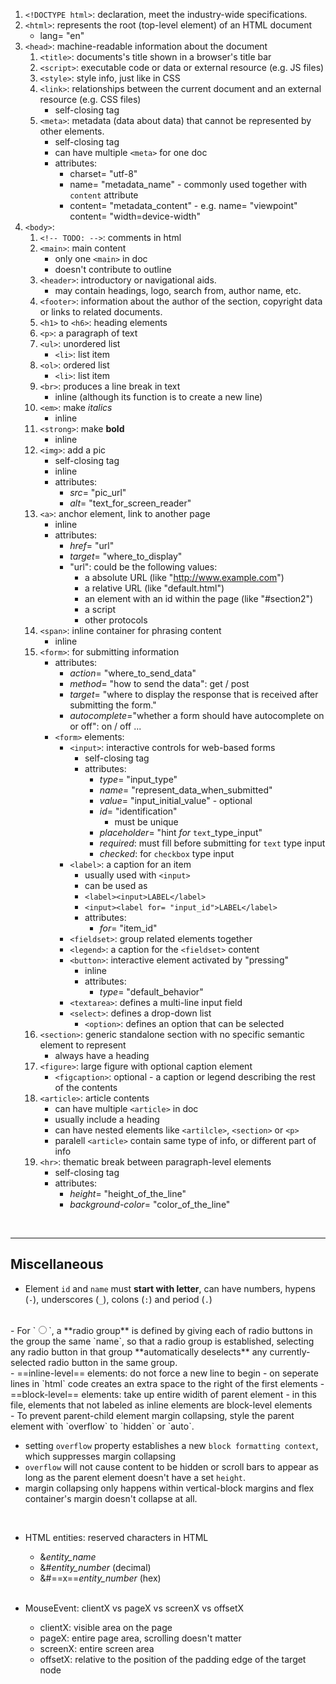 1. `<!DOCTYPE html>`: declaration, meet the industry-wide specifications.
1. `<html>`: represents the root (top-level element) of an HTML document
   - lang= "en"
1. `<head>`: machine-readable information about the document
   1. `<title>`: documents's title shown in a browser's title bar
   1. `<script>`: executable code or data or external resource (e.g. JS files)
   1. `<style>`: style info, just like in CSS
   1. `<link>`: relationships between the current document and an external resource (e.g. CSS files)
      - self-closing tag
   1. `<meta>`: metadata (data about data) that cannot be represented by other elements.
      - self-closing tag
      - can have multiple `<meta>` for one doc
      - attributes:
        - charset= "utf-8"
        - name= "metadata_name" - commonly used together with `content` attribute
        - content= "metadata_content" - e.g. name= "viewpoint" content= "width=device-width"
1. `<body>`:
   1. `<!-- TODO: -->`: comments in html
   1. `<main>`: main content
      - only one `<main>` in doc
      - doesn't contribute to outline
   1. `<header>`: introductory or navigational aids.
      - may contain headings, logo, search from, author name, etc.
   1. `<footer>`: information about the author of the section, copyright data or links to related documents.
   1. `<h1>` to `<h6>`: heading elements
   1. `<p>`: a paragraph of text
   1. `<ul>`: unordered list
      - `<li>`: list item
   1. `<ol>`: ordered list
      - `<li>`: list item
   1. `<br>`: produces a line break in text
      - inline (although its function is to create a new line)
   1. `<em>`: make _italics_
      - inline
   1. `<strong>`: make **bold**
      - inline
   1. `<img>`: add a pic
      - self-closing tag
      - inline
      - attributes:
        - _src_= "pic_url"
        - _alt_= "text_for_screen_reader"
   1. `<a>`: anchor element, link to another page
      - inline
      - attributes:
        - _href_= "url"
        - _target_= "where_to_display"
        - "url": could be the following values:
          - a absolute URL (like "http://www.example.com")
          - a relative URL (like "default.html")
          - an element with an id within the page (like "#section2")
          - a script
          - other protocols
   1. `<span>`: inline container for phrasing content
      - inline
   1. `<form>`: for submitting information
      - attributes:
        - _action_= "where_to_send_data"
        - _method_= "how to send the data": get / post
        - _target_= "where to display the response that is received after submitting the form."
        - _autocomplete_="whether a form should have autocomplete on or off": on / off
          ...
      - `<form>` elements:
        - `<input>`: interactive controls for web-based forms
          - self-closing tag
          - attributes:
            - _type_= "input_type"
            - _name_= "represent_data_when_submitted"
            - _value_= "input_initial_value" - optional
            - _id_= "identification"
              - must be unique
            - _placeholder_= "hint *for* `text`\_type_input"
            - _required_: must fill before submitting for `text` type input
            - _checked_: for `checkbox` type input
        - `<label>`: a caption for an item
          - usually used with `<input>`
          - can be used as
          - `<label><input>LABEL</label>`
          - `<input><label for= "input_id">LABEL</label>`
          - attributes:
            - _for_= "item_id"
        - `<fieldset>`: group related elements together
        - `<legend>`: a caption for the `<fieldset>` content
        - `<button>`: interactive element activated by "pressing"
          - inline
          - attributes:
            - _type_= "default_behavior"
        - `<textarea>`: defines a multi-line input field
        - `<select>`: defines a drop-down list
          - `<option>`: defines an option that can be selected
   1. `<section>`: generic standalone section with no specific semantic element to represent
      - always have a heading
   1. `<figure>`: large figure with optional caption element
      - `<figcaption>`: optional - a caption or legend describing the rest of the contents
   1. `<article>`: article contents
      - can have multiple `<article>` in doc
      - usually include a heading
      - can have nested elements like `<artilcle>`, `<section>` or `<p>`
      - paralell `<article>` contain same type of info, or different part of info
   1. `<hr>`: thematic break between paragraph-level elements
      - self-closing tag
      - attributes:
        - _height_= "height_of_the_line"
        - _background-color_= "color_of_the_line"

<br>

---

## Miscellaneous

- Element `id` and `name` must **start with letter**, can have numbers, hypens (`-`), underscores (`_`), colons (`:`) and period (`.`)
<br>
- For `<input type="radio">`, a **radio group** is defined by giving each of radio buttons in the group the same `name`, so that a radio group is established, selecting any radio button in that group **automatically deselects** any currently-selected radio button in the same group.
<br>
- ==inline-level== elements: do not force a new line to begin
  - on seperate lines in `html` code creates an extra space to the right of the first elements
- ==block-level== elements: take up entire widith of parent element
  - in this file, elements that not labeled as inline elements are block-level elements
    <br>
- To prevent parent-child element margin collapsing, style the parent element with `overflow` to `hidden` or `auto`.

  - setting `overflow` property establishes a new `block formatting context`, which suppresses margin collapsing
  - `overflow` will not cause content to be hidden or scroll bars to appear as long as the parent element doesn't have a set `height`.
  - margin collapsing only happens within vertical-block margins and flex container's margin doesn't collapse at all.

  <br>

- HTML entities: reserved characters in HTML
  - &_entity_name_
  - &#_entity_number_ (decimal)
  - &#==x==_entity_number_ (hex)
  <br>

- MouseEvent: clientX vs pageX vs screenX vs offsetX
   - clientX: visible area on the page
   - pageX: entire page area, scrolling doesn't matter
   - screenX: entire screen area
   - offsetX: relative to the position of the padding edge of the target node